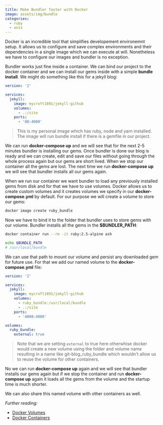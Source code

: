 ```yaml
---
title: Make Bundler faster with Docker
image: assets/img/bundle
categories: 
  - ruby
  - unix
---
```


Docker is an incredible tool that simplifies developement environemnt setup.
It allows us to configure and save complex environments and their dependencies
in a single image which we can execute at will. Nonetheless we have to configure
our images and bundler is no exception.

Bundler works just fine inside a container. We can bind our project to the
docker container and we can install our gems inside with a simple
**bundle install**. We might do something like this for a jekyll blog:

```yaml
version: '2'

services:
  jekyll:
    image: mycroft1891/jekyll-github
    volumes:
      - .:/site
    ports:
      - '80:4000'

```

> This is my personal image which has ruby, node and yarn installed.
> The image will run bundle install if there is a gemfile in our project.

We can run **docker-compose up** and we will see that for the next 2-5 minutes
bundler is installing our gems. Once bundler is done our blog is ready and
we can create, edit and save our files without going through the whole process
again but our gems are short lived. When we stop our container all the gems are
lost. The next time we run **docker-compose up** we will see that bundler
installs all our gems again.

When we run our container we want bundler to load any previously installed gems
from disk and for that we have to use volumes. Docker allows us to create custom
volumes and it creates volumes we specify in our **docker-compose.yml** by
default. For our purpose we will create a volume to store our gems:

```bash
docker image create ruby_bundle
```

Now we have to bind it to the folder that bundler uses to store gems with our
volume. Bundler installs all the gems in the **$BUNDLER_PATH**:

```bash
docker container run --rm -it ruby:2.5-alpine ash

echo $BUNDLE_PATH
# /usr/local/bundle
```

We can use that path to mount our volume and persist any downloaded gem for
future use. For that we add our named volume to the **docker-compose.yml** file:

```yaml
version: '2'

services:
  jekyll:
    image: mycroft1891/jekyll-github
    volumes:
      - ruby_bundle:/usr/local/bundle
      - .:/site
    ports:
      - '4000:4000'

volumes:
  ruby_bundle:
    external: true
```

> Note that we are setting `external` to true here otherwhise docker would
> create a new volume using the folder and volume name resulting in a name
> like git-blog_ruby_bundle which wouldn't allow us to reuse the volume for
> other containers.

No we can run **docker-compose up** again and we will see that bundler installs our gems again but if we stop the container and run **docker-compose up** again
it loads all the gems from the volume and the startup time is much shorter.

We can also share this named volume with other containers as well.

*Further reading:*

- [Docker Volumes](https://docs.docker.com/compose/compose-file/#volumes)
- [Docker Containers](https://docs.docker.com/engine/reference/commandline/container_run/)
